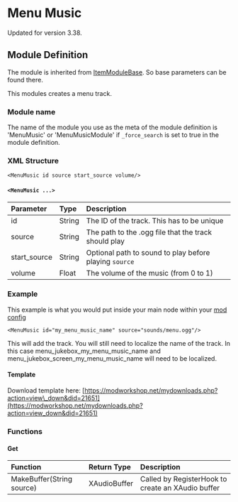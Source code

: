 # Menu Music

Updated for version 3.38.

## Module Definition

The module is inherited from [ItemModuleBase](https://luffyyy.gitbook.io/beardlib/modules/modulebase#itemmodulebase). So base parameters can be found there.

This modules creates a menu track.

### Module name

The name of the module you use as the meta of the module definition is 'MenuMusic' or 'MenuMusicModule' if `_force_search` is set to true in the module definition.

### XML Structure

```markup
<MenuMusic id source start_source volume/>
```

#### `<MenuMusic ...>`

| Parameter | Type | Description |
| :--- | :--- | :--- |
| id | String | The ID of the track. This has to be unique |
| source | String | The path to the .ogg file that the track should play |
| start\_source | String | Optional path to sound to play before playing `source` |
| volume | Float | The volume of the music \(from 0 to 1\) |

### Example

This example is what you would put inside your main node within your [mod config](https://github.com/GreatBigBushyBeard/PAYDAY-2-BeardLib/wiki/Module-Config)

```markup
<MenuMusic id="my_menu_music_name" source="sounds/menu.ogg"/>
```

This will add the track. You will still need to localize the name of the track. In this case menu\_jukebox\_my\_menu\_music\_name and menu\_jukebox\_screen\_my\_menu\_music\_name will need to be localized.

#### Template

Download template here: [https://modworkshop.net/mydownloads.php?action=view\_down&did=21651](https://modworkshop.net/mydownloads.php?action=view_down&did=21651)

### Functions

#### Get

| Function | Return Type | Description |
| :--- | :--- | :--- |
| MakeBuffer\(String source\) | XAudioBuffer | Called by RegisterHook to create an XAudio buffer |

